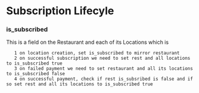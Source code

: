 # Subscription Lifecyle

### is_subscribed

This is a field on the Restaurant and each of its Locations which is

```
   1 on location creation, set is_subscribed to mirror restaurant
   2 on successful subscription we need to set rest and all locations to is_subscribed true
   3 on failed payment we need to set restaurant and all its locations to is_subscribed false
   4 on successful payment, check if rest is_subsribed is false and if so set rest and all its locations to is_subscribed true
```
